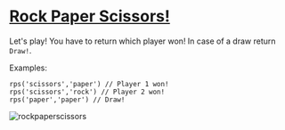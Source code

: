 # [Rock Paper Scissors!](https://www.codewars.com/kata/rock-paper-scissors "https://www.codewars.com/kata/5672a98bdbdd995fad00000f")

Let's play! You have to return which player won! In case of a draw return `Draw!`.

Examples:
```
rps('scissors','paper') // Player 1 won!
rps('scissors','rock') // Player 2 won!
rps('paper','paper') // Draw!
```

![rockpaperscissors](https://i.imgur.com/aimOQVX.png)